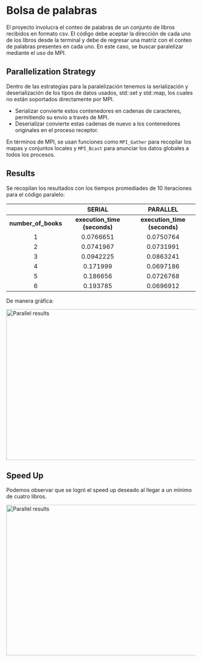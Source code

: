 # Bolsa de palabras

El proyecto involucra el conteo de palabras de un conjunto de libros recibidos en formato csv. El código debe aceptar la dirección de cada uno de los libros desde la terminal y
debe de regresar una matriz con el conteo de palabras presentes en cada uno. En este caso, se buscar paralelizar mediante el uso de MPI.

## Parallelization Strategy

Dentro de las estrategias para la paralelización tenemos la serialización y deserialización de los tipos de datos usados, std::set y std::map, los cuales no están soportados directamente por MPI.
* Serializar convierte estos contenedores en cadenas de caracteres, permitiendo su envío a través de MPI.
* Deserializar convierte estas cadenas de nuevo a los contenedores originales en el proceso receptor.

En términos de MPI, se usan funciones como `MPI_Gather` para recopilar los mapas y conjuntos locales y `MPI_Bcast` para anunciar los datos globales a todos los procesos.

## Results

Se recopilan los resultados con los tiempos promediades de 10 iteraciones para el código paralelo:

|                     |            SERIAL            |           PARALLEL           |
|:-------------------:|:----------------------------:|:----------------------------:|
| **number_of_books** | **execution_time (seconds)** | **execution_time (seconds)** |
|          1          |           0.0766651          |           0.0750764          |
|          2          |           0.0741967          |           0.0731991          |
|          3          |           0.0942225          |           0.0863241          |
|          4          |           0.171999           |           0.0697186          |
|          5          |           0.186656           |           0.0726768          |
|          6          |           0.193785           |           0.0696912          |

De manera gráfica:

<img src=https://github.com/ManoHF/parallelComputingProjects/assets/70402438/dc6b1761-fae5-4255-8ed0-61c67e5d6cf2 alt="Parallel results" width="600" height="400">

## Speed Up

Podemos observar que se logró el speed up deseado al llegar a un mínimo de cuatro libros.

<img src=https://github.com/ManoHF/parallelComputingProjects/assets/70402438/7d07f4f5-d5a7-45d9-9fc6-c82cee2de2e7 alt="Parallel results" width="600" height="400">
